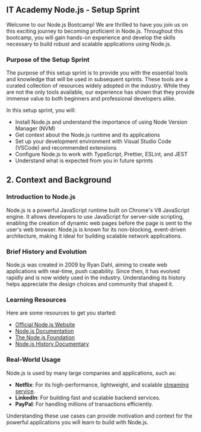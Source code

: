 ## IT Academy Node.js - Setup Sprint

Welcome to our Node.js Bootcamp! We are thrilled to have you join us on this exciting journey to becoming proficient in Node.js. Throughout this bootcamp, you will gain hands-on experience and develop the skills necessary to build robust and scalable applications using Node.js.

### Purpose of the Setup Sprint

The purpose of this setup sprint is to provide you with the essential tools and knowledge that will be used in subsequent sprints. These tools are a curated collection of resources widely adopted in the industry. While they are not the only tools available, our experience has shown that they provide immense value to both beginners and professional developers alike. 

In this setup sprint, you will:
- Install Node.js and understand the importance of using Node Version Manager (NVM)
- Get context about the Node.js runtime and its applications
- Set up your development environment with Visual Studio Code (VSCode) and recommended extensions
- Configure Node.js to work with TypeScript, Prettier, ESLint, and JEST
- Understand what is expected from you in future sprints

## 2. Context and Background

### Introduction to Node.js

Node.js is a powerful JavaScript runtime built on Chrome's V8 JavaScript engine. It allows developers to use JavaScript for server-side scripting, enabling the creation of dynamic web pages before the page is sent to the user's web browser. Node.js is known for its non-blocking, event-driven architecture, making it ideal for building scalable network applications.

### Brief History and Evolution

Node.js was created in 2009 by Ryan Dahl, aiming to create web applications with real-time, push capability. Since then, it has evolved rapidly and is now widely used in the industry. Understanding its history helps appreciate the design choices and community that shaped it.

### Learning Resources

Here are some resources to get you started:
- [Official Node.js Website](https://nodejs.org/)
- [Node.js Documentation](https://nodejs.org/en/docs/)
- [The Node.js Foundation](https://foundation.nodejs.org/)
- [Node.js History Documentary](https://www.youtube.com/watch?v=SAc0vQCC6UQ)

### Real-World Usage

Node.js is used by many large companies and applications, such as:
- **Netflix**: For its high-performance, lightweight, and scalable [streaming service](https://openjsf.org/blog/from-streaming-to-studio-the-evolution-of-node-js-at-netflix).
- **LinkedIn**: For building fast and scalable backend services.
- **PayPal**: For handling millions of transactions efficiently.

Understanding these use cases can provide motivation and context for the powerful applications you will learn to build with Node.js.
